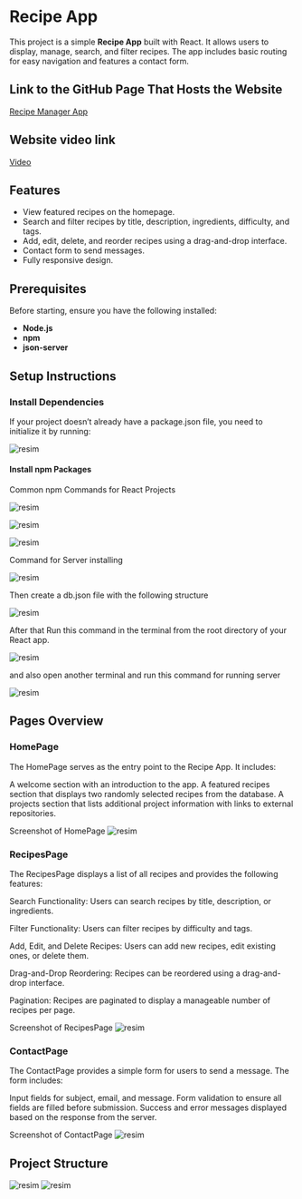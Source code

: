 # Recipe App

This project is a simple **Recipe App** built with React. It allows users to display, manage, search, and filter recipes. The app includes basic routing for easy navigation and features a contact form.

## Link to the GitHub Page That Hosts the Website  
[Recipe Manager App](https://github.com/Cibadov13097/WebMobile-Project2)

## Website video link
[Video]([https://adauniversity-my.sharepoint.com/:v:/g/personal/cibadov13097_ada_edu_az/EX8ZrvZ--f1CsMJwqg3CAKIBvEKls-hNhzl3swSAP4etHg?e=QflD1d&nav=eyJyZWZlcnJhbEluZm8iOnsicmVmZXJyYWxBcHAiOiJTdHJlYW1XZWJBcHAiLCJyZWZlcnJhbFZpZXciOiJTaGFyZURpYWxvZy1MaW5rIiwicmVmZXJyYWxBcHBQbGF0Zm9ybSI6IldlYiIsInJlZmVycmFsTW9kZSI6InZpZXcifX0%3D](https://adauniversity-my.sharepoint.com/:v:/g/personal/cibadov13097_ada_edu_az/EXi734jeRX5Jp3ZQPBXT9xsBePqYLOAPElB4D_Hgo6LoUg?e=wr2ifY&nav=eyJyZWZlcnJhbEluZm8iOnsicmVmZXJyYWxBcHAiOiJTdHJlYW1XZWJBcHAiLCJyZWZlcnJhbFZpZXciOiJTaGFyZURpYWxvZy1MaW5rIiwicmVmZXJyYWxBcHBQbGF0Zm9ybSI6IldlYiIsInJlZmVycmFsTW9kZSI6InZpZXcifX0%3D))
## Features

- View featured recipes on the homepage.
- Search and filter recipes by title, description, ingredients, difficulty, and tags.
- Add, edit, delete, and reorder recipes using a drag-and-drop interface.
- Contact form to send messages.
- Fully responsive design.

## Prerequisites

Before starting, ensure you have the following installed:

- **Node.js**
- **npm** 
- **json-server**



## Setup Instructions


### Install Dependencies


If your project doesn’t already have a package.json file, you need to initialize it by running:

![resim](https://github.com/user-attachments/assets/37bdc1dc-7248-4633-a42e-2d7649ff14a5)

#### Install npm Packages


Common npm Commands for React Projects

![resim](https://github.com/user-attachments/assets/f984a403-a1cd-4c21-b21b-3a1b866e11e6)

![resim](https://github.com/user-attachments/assets/662f53c6-a0e5-4de1-8359-3bdd8afa7db6)

![resim](https://github.com/user-attachments/assets/821b1a8c-14c5-425e-b9c9-34fe6ee0c7bd)



Command for Server installing

![resim](https://github.com/user-attachments/assets/19cc7852-01fc-4c94-be04-4f96ef0239a4)

Then create a db.json file with the following structure

![resim](https://github.com/user-attachments/assets/ec41cf0d-092a-42e3-953f-70efa14872ff)


After that
Run this command in the terminal from the root directory of your React app.

![resim](https://github.com/user-attachments/assets/1b4049c3-5c9c-403e-b722-60c75acfc07b)

and also open another terminal and run this command for running server

![resim](https://github.com/user-attachments/assets/87eb9f48-e305-48c6-8a98-26e9f2dba5e8)


## Pages Overview
### HomePage

The HomePage serves as the entry point to the Recipe App. It includes:

A welcome section with an introduction to the app.
A featured recipes section that displays two randomly selected recipes from the database.
A projects section that lists additional project information with links to external repositories.

Screenshot of HomePage
![resim](https://github.com/user-attachments/assets/0388006b-d99c-454f-8aff-66b32589ef59)


### RecipesPage

The RecipesPage displays a list of all recipes and provides the following features:

Search Functionality: Users can search recipes by title, description, or ingredients.

Filter Functionality: Users can filter recipes by difficulty and tags.

Add, Edit, and Delete Recipes: Users can add new recipes, edit existing ones, or delete them.

Drag-and-Drop Reordering: Recipes can be reordered using a drag-and-drop interface.

Pagination: Recipes are paginated to display a manageable number of recipes per page.

Screenshot of RecipesPage
![resim](https://github.com/user-attachments/assets/9567572f-3c54-4df7-ab57-656987d7cd9c)


### ContactPage

The ContactPage provides a simple form for users to send a message. The form includes:

Input fields for subject, email, and message.
Form validation to ensure all fields are filled before submission.
Success and error messages displayed based on the response from the server.

Screenshot of ContactPage
![resim](https://github.com/user-attachments/assets/e1dcfb4d-9415-46be-870b-4f1d9fd29af6)

## Project Structure

![resim](https://github.com/user-attachments/assets/7bb62413-3926-42ef-85ea-5ef1094149a6)
![resim](https://github.com/user-attachments/assets/8a079119-2642-497f-9492-587e4c1497fa)

